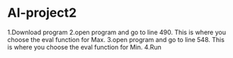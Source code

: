 # AI-project2
1.Download program
2.open program and go to line 490. This is where you choose the eval function for Max.
3.open program and go to line 548. This is where you choose the eval function for Min.
4.Run

